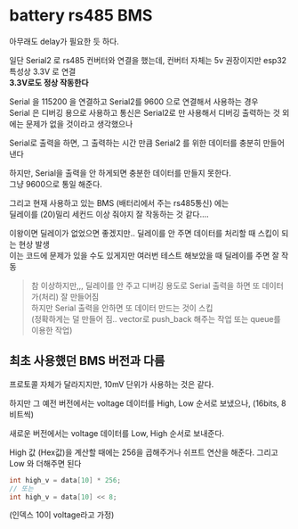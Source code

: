 # battery rs485 BMS
아무래도 delay가 필요한 듯 하다.   

일단 Serial2 로 rs485 컨버터와 연결을 했는데, 컨버터 자체는 5v 권장이지만 esp32 특성상 3.3V 로 연결   
**3.3V로도 정상 작동한다**

Serial 을 115200 을 연결하고 Serial2를 9600 으로 연결해서 사용하는 경우   
Serial 은 디버깅 용으로 사용하고 통신은 Serial2로 만 사용해서 디버깅 출력하는 것 외에는 문제가 없을 것이라고 생각했으나   

Serial로 출력을 하면, 그 출력하는 시간 만큼 Serial2 를 위한 데이터를 충분히 만들어 낸다   

하지만, Serial을 출력을 안 하게되면 충분한 데이터를 만들지 못한다.   
그냥 9600으로 통일 해준다.   

그리고 현재 사용하고 있는 BMS (배터리에서 주는 rs485통신) 에는   
딜레이를 (20)밀리 세컨드 이상 줘야지 잘 작동하는 것 같다....   

이왕이면 딜레이가 없었으면 좋겠지만.. 딜레이를 안 주면 데이터를 처리할 때 스킵이 되는 현상 발생  
이는 코드에 문제가 있을 수도 있게지만 여러번 테스트 해보았을 때 딜레이를 주면 잘 작동   

> 참 이상하지만,,, 딜레이를 안 주고 디버깅 용도로 Serial 출력을 하면 또 데이터가(처리) 잘 만들어짐   
하지만 Serial 출력을 안하면 또 데이터 만드는 것이 스킵  
(정확하게는 덜 만들어 짐.. vector로 push_back 해주는 작업 또는 queue를 이용한 작업)  


## 최초 사용했던 BMS 버전과 다름
프로토콜 자체가 달라지지만, 10mV 단위가 사용하는 것은 같다.   

하지만 그 예전 버전에서는 voltage 데이터를 High, Low 순서로 보냈으나, (16bits, 8비트씩)   

새로운 버전에서는 voltage 데이터를 Low, High 순서로 보내준다.

High 값 (Hex값)을  계산할 때에는 256을 곱해주거나 쉬프트 연산을 해준다. 그리고 Low 와 더해주면 된다


```cpp
int high_v = data[10] * 256;  
// 또는 
int high_v = data[10] << 8;
```
(인덱스 10이 voltage라고 가정)
